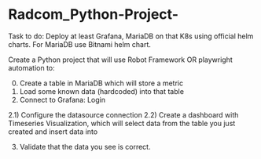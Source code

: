 # Radcom_Python-Project-
Task to do:
Deploy at least Grafana, MariaDB on that K8s using official helm charts. For MariaDB use Bitnami helm chart.

Create a Python project that will use Robot Framework OR playwright automation to:

0) Create a table in MariaDB which will store a metric
1) Load some known data (hardcoded) into that table
2) Connect to Grafana: Login
   
2.1) Configure the datasource connection
2.2) Create a dashboard with Timeseries Visualization, which will select data from the table you just created and insert data into

3) Validate that the data you see is correct.


